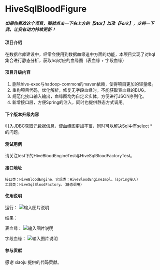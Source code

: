 # HiveSqlBloodFigure

##### 如果你喜欢这个项目，那就点击一下右上方的【Star】以及【Fork】，支持一下我，让我有动力持续更新！

#### 项目介绍
在数据仓库建设中，经常会使用到数据血缘追中方面的功能，本项目实现了对hql集合进行静态分析，获取hql对应的血缘图（表血缘 + 字段血缘）

#### 项目升级内容
1. 删除hive-exec与hadoop-common的maven依赖，使得项目更加的轻量级。
2. 重构项目代码，优化解析，修复无字段血缘时，不能获取表血缘的BUG。
3. 规范化接口输入输出，血缘图均为自定义实体，方便进行JSON序列化。
4. 新增接口层，方便Spring的注入，同时也提供静态方式调用。

#### 下个版本升级内容
引入JDBC获取元数据信息，使血缘图更加丰富，同时可以解决Sql中有select * 的问题。

#### 测试用例
请关注test下的HiveBloodEngineTest与HiveSqlBloodFactoryTest。

#### 接口地址
    接口类：HiveBloodEngine，实现类：HiveBloodEngineImpl。（spring接入）
    工具类：HiveSqlBloodFactory。（静态调用）
    
#### 使用说明

运行：
![输入图片说明](https://images.gitee.com/uploads/images/2019/0102/172109_101b76d9_146322.png "屏幕截图.png")

结果：

表血缘：
![输入图片说明](https://images.gitee.com/uploads/images/2019/0102/172002_32a128d6_146322.png "屏幕截图.png")

字段血缘：
![输入图片说明](https://images.gitee.com/uploads/images/2019/0102/171929_39c2de70_146322.png "屏幕截图.png")


#### 参与贡献

感谢 xiaoju 提供的代码贡献。
